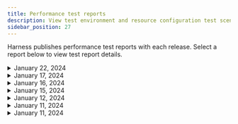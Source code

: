 ```yaml
---
title: Performance test reports
description: View test environment and resource configuration test scenarios and results.
sidebar_position: 27
---
```


Harness publishes performance test reports with each release. Select a report below to view test report details.




<details>
<summary>January 22, 2024</summary>

# Group meeting

something here today on 22nd Jan

</details>




<details>
<summary>January 17, 2024</summary>

## Druva

</details>




<details>
<summary>January 16, 2024</summary>

today me and brian added this file.

# Heyy

## Hello

</details>




<details>
<summary>January 15, 2024</summary>

# This is a file

## Let's do this

</details>




<details>
<summary>January 12, 2024</summary>

## today is 12th of December, and its a Friday.
We will be doing some development

<p>there are some task that need to be completed</p>

### End of todays task
We have no more task pending

</details>

<details>
<summary>January 11, 2024</summary>

Sixth iteration
This is the Sixth test file. Should be printed on the top but right above fifth iteration.
the below content should be pushed below, and todays date should be added on top
</details>


<details>
<summary>January 11, 2024</summary>

Fifth iteration
This is the fifth test file. Should be printed on the top
the below content should be pushed below, and todays date should be added on top
</details>
